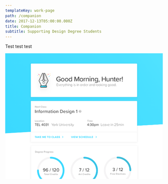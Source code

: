 ```yaml
---
templateKey: work-page
path: /companion
date: 2017-12-13T05:00:00.000Z
title: Companion
subtitle: Supporting Design Degree Students
---
```

Test test test

<!-- \\\\[Case Study](./casestudy.pdf) -->

![null](./images/compainion_thumbnail.png)
